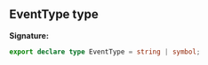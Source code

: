 ## EventType type

**Signature:**

```typescript
export declare type EventType = string | symbol;
```
